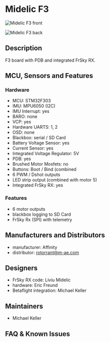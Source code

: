 # Midelic F3


![Midelic F3 front](https://raw.githubusercontent.com/wiki/betaflight/betaflight/images/boards/midelicf3/midelicf3_front.jpg)

![Midelic F3 back](https://raw.githubusercontent.com/wiki/betaflight/betaflight/images/boards/midelicf3/midelicf3_back.jpg)

## Description

F3 board with PDB and integrated FrSky RX.

## MCU, Sensors and Features

### Hardware

  - MCU: STM32F303
  - IMU: MPU6050 (I2C) 
  - IMU Interrupt: yes
  - BARO: none
  - VCP: yes
  - Hardware UARTS: 1, 2
  - OSD: none
  - Blackbox: serial / SD Card
  - Battery Voltage Sensor: yes
  - Current Sensor: yes
  - Integrated Voltage Regulator: 5V
  - PDB: yes
  - Brushed Motor Mosfets: no
  - Buttons: Boot / Bind (combined
  - 6 PWM / Dshot outputs
  - LED strip output (combined with motor 5)
  - Integrated FrSky RX: yes


### Features

  - 6 motor outputs
  - blackbox logging to SD Card
  - FrSky Rx (SPI) with telemetry


## Manufacturers and Distributors

  - manufacturer: Affinity
  - distributor: rotorrant@m-ae.com


## Designers

 - FrSky RX code: Liviu Midelic
 - hardware: Eric Freund
 - Betaflight integration: Michael Keller
 

## Maintainers

 - Michael Keller


## FAQ & Known Issues
